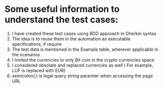 # Some useful information to understand the test cases:
1. I have created these test cases using BDD approach in Gherkin syntax 
2. The idea is to reuse them in the automation as executable specifications, if require 
3. The test data is mentioned in the Example table, wherever applicable in the scenarios 
4. I limited the currencies to only Bit coin in the crypto currencies space 
5. I considered obsolate and replaced currencies as well ( For example, LUF is replaced with EUR) 
6. semicolon(;) is legal query string paramter when accessing the page URL
